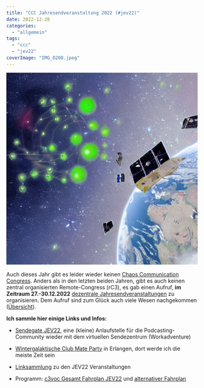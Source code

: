 ```yaml
---
title: "CCC Jahresendveranstaltung 2022 (#jev22)"
date: 2022-12-26
categories: 
  - "allgemein"
tags: 
  - "ccc"
  - "jev22"
coverImage: "IMG_0208.jpeg"
---
```


![](./images/cccjev22.jpeg)

Auch dieses Jahr gibt es leider wieder keinen [Chaos Communication Congress](https://de.wikipedia.org/wiki/Chaos_Communication_Congress). Anders als in den letzten beiden Jahren, gibt es auch keinen zentral organisierten Remote-Congress (rC3), es gab einen Aufruf, **im Zeitraum 27.-30.12.2022** [dezentrale Jahresendveranstaltungen](https://events.ccc.de/2022/11/28/dezentral-2022/) zu organisieren. Dem Aufruf sind zum Glück auch viele Wesen nachgekommen ([Übersicht](https://events.ccc.de/2022/11/28/dezentral-2022/#dezentral-2022-events)).

<!-- more -->

**Ich sammle hier einige Links und Infos:**

- [Sendegate JEV22](https://sendegate.de/t/sendegate-jev22/15763), eine (kleine) Anlaufstelle für die Podcasting-Community wieder mit dem virtuellen Sendezentrum (Workadventure)

- [Wintergalaktische Club Mate Party](https://w.icmp.camp/) in Erlangen, dort werde ich die meiste Zeit sein

- [Linksammlung](https://lab.nrw/hedgedoc/_hV5kXt9TKuiV0DVsdIwgg#) zu den JEV22 Veranstaltungen

- Programm: [c3voc Gesamt Fahrplan JEV22](https://pretalx.c3voc.de/jev22/schedule/) und [alternativer Fahrplan](https://dezentrale-jahresendveranstaltungen.fyi/)
